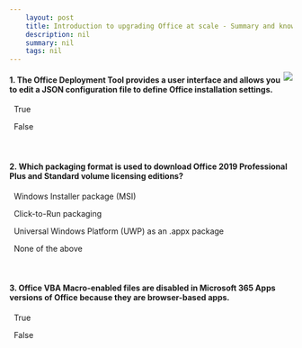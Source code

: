 ```yaml
---
    layout: post
    title: Introduction to upgrading Office at scale - Summary and knowledge check
    description: nil
    summary: nil
    tags: nil
---
```



 <a target="_blank" href="https://docs.microsoft.com/en-us/learn/modules/m365-office-it-overview/summary/"><i class="fas fa-external-link-alt"></i> </a>
 <img align="right" src="https://docs.microsoft.com/en-us/learn/achievements/deploy-and-manage-windows-10-and-office-365-proplus.svg">
####  1. The Office Deployment Tool provides a user interface and allows you to edit a JSON configuration file to define Office installation settings.


<i class='far fa-square'></i> &nbsp;&nbsp;True

<i class='fas fa-check-square' style='color: Dodgerblue;'></i> &nbsp;&nbsp;False
<br />
<br />
<br />

####  2. Which packaging format is used to download Office 2019 Professional Plus and Standard volume licensing editions?


<i class='far fa-square'></i> &nbsp;&nbsp;Windows Installer package (MSI)

<i class='fas fa-check-square' style='color: Dodgerblue;'></i> &nbsp;&nbsp;Click-to-Run packaging

<i class='far fa-square'></i> &nbsp;&nbsp;Universal Windows Platform (UWP) as an .appx package

<i class='far fa-square'></i> &nbsp;&nbsp;None of the above
<br />
<br />
<br />

####  3. Office VBA Macro-enabled files are disabled in Microsoft 365 Apps versions of Office because they are browser-based apps.


<i class='far fa-square'></i> &nbsp;&nbsp;True

<i class='fas fa-check-square' style='color: Dodgerblue;'></i> &nbsp;&nbsp;False
<br />
<br />
<br />
